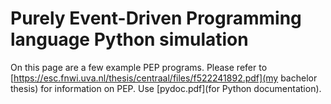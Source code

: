 # Purely Event-Driven Programming language Python simulation

On this page are a few example PEP programs. Please refer to
[https://esc.fnwi.uva.nl/thesis/centraal/files/f522241892.pdf](my bachelor
thesis) for information on PEP. Use [pydoc.pdf](for Python documentation).
